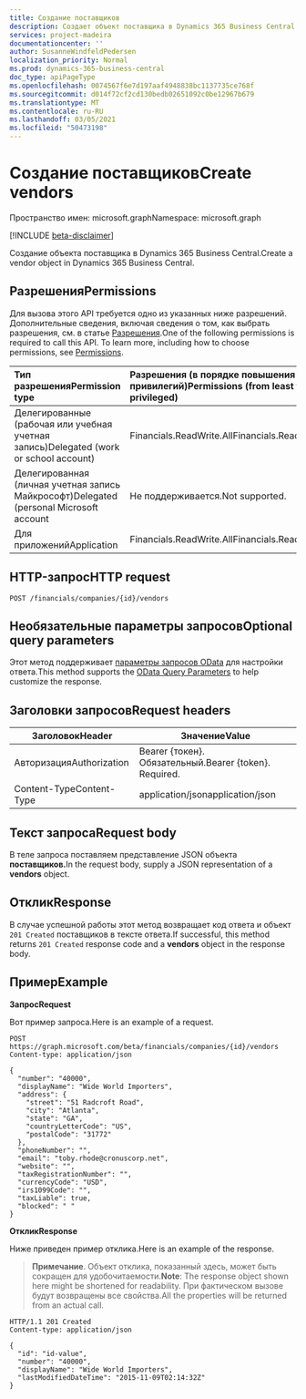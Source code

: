 ```yaml
---
title: Создание поставщиков
description: Создает объект поставщика в Dynamics 365 Business Central.
services: project-madeira
documentationcenter: ''
author: SusanneWindfeldPedersen
localization_priority: Normal
ms.prod: dynamics-365-business-central
doc_type: apiPageType
ms.openlocfilehash: 0074567f6e7d197aaf4948838bc1137735ce768f
ms.sourcegitcommit: d014f72cf2cd130bedb02651092c0be12967b679
ms.translationtype: MT
ms.contentlocale: ru-RU
ms.lasthandoff: 03/05/2021
ms.locfileid: "50473198"
---
```

# <a name="create-vendors"></a><span data-ttu-id="62a3b-103">Создание поставщиков</span><span class="sxs-lookup"><span data-stu-id="62a3b-103">Create vendors</span></span>

<span data-ttu-id="62a3b-104">Пространство имен: microsoft.graph</span><span class="sxs-lookup"><span data-stu-id="62a3b-104">Namespace: microsoft.graph</span></span>

[!INCLUDE [beta-disclaimer](../../includes/beta-disclaimer.md)]

<span data-ttu-id="62a3b-105">Создание объекта поставщика в Dynamics 365 Business Central.</span><span class="sxs-lookup"><span data-stu-id="62a3b-105">Create a vendor object in Dynamics 365 Business Central.</span></span>

## <a name="permissions"></a><span data-ttu-id="62a3b-106">Разрешения</span><span class="sxs-lookup"><span data-stu-id="62a3b-106">Permissions</span></span>
<span data-ttu-id="62a3b-p101">Для вызова этого API требуется одно из указанных ниже разрешений. Дополнительные сведения, включая сведения о том, как выбрать разрешения, см. в статье [Разрешения](/graph/permissions-reference).</span><span class="sxs-lookup"><span data-stu-id="62a3b-p101">One of the following permissions is required to call this API. To learn more, including how to choose permissions, see [Permissions](/graph/permissions-reference).</span></span>

|<span data-ttu-id="62a3b-109">Тип разрешения</span><span class="sxs-lookup"><span data-stu-id="62a3b-109">Permission type</span></span> |<span data-ttu-id="62a3b-110">Разрешения (в порядке повышения привилегий)</span><span class="sxs-lookup"><span data-stu-id="62a3b-110">Permissions (from least to most privileged)</span></span>|
|:---------------|:------------------------------------------|
|<span data-ttu-id="62a3b-111">Делегированные (рабочая или учебная учетная запись)</span><span class="sxs-lookup"><span data-stu-id="62a3b-111">Delegated (work or school account)</span></span>|<span data-ttu-id="62a3b-112">Financials.ReadWrite.All</span><span class="sxs-lookup"><span data-stu-id="62a3b-112">Financials.ReadWrite.All</span></span> |
|<span data-ttu-id="62a3b-113">Делегированная (личная учетная запись Майкрософт)</span><span class="sxs-lookup"><span data-stu-id="62a3b-113">Delegated (personal Microsoft account</span></span>|<span data-ttu-id="62a3b-114">Не поддерживается.</span><span class="sxs-lookup"><span data-stu-id="62a3b-114">Not supported.</span></span>|
|<span data-ttu-id="62a3b-115">Для приложений</span><span class="sxs-lookup"><span data-stu-id="62a3b-115">Application</span></span>|<span data-ttu-id="62a3b-116">Financials.ReadWrite.All</span><span class="sxs-lookup"><span data-stu-id="62a3b-116">Financials.ReadWrite.All</span></span>|

## <a name="http-request"></a><span data-ttu-id="62a3b-117">HTTP-запрос</span><span class="sxs-lookup"><span data-stu-id="62a3b-117">HTTP request</span></span>
```http
POST /financials/companies/{id}/vendors
```

## <a name="optional-query-parameters"></a><span data-ttu-id="62a3b-118">Необязательные параметры запросов</span><span class="sxs-lookup"><span data-stu-id="62a3b-118">Optional query parameters</span></span>
<span data-ttu-id="62a3b-119">Этот метод поддерживает [параметры запросов OData](/graph/query-parameters) для настройки ответа.</span><span class="sxs-lookup"><span data-stu-id="62a3b-119">This method supports the [OData Query Parameters](/graph/query-parameters) to help customize the response.</span></span>

## <a name="request-headers"></a><span data-ttu-id="62a3b-120">Заголовки запросов</span><span class="sxs-lookup"><span data-stu-id="62a3b-120">Request headers</span></span>
|<span data-ttu-id="62a3b-121">Заголовок</span><span class="sxs-lookup"><span data-stu-id="62a3b-121">Header</span></span>|<span data-ttu-id="62a3b-122">Значение</span><span class="sxs-lookup"><span data-stu-id="62a3b-122">Value</span></span>|
|------|-----|
|<span data-ttu-id="62a3b-123">Авторизация</span><span class="sxs-lookup"><span data-stu-id="62a3b-123">Authorization</span></span>  |<span data-ttu-id="62a3b-p102">Bearer {токен}. Обязательный.</span><span class="sxs-lookup"><span data-stu-id="62a3b-p102">Bearer {token}. Required.</span></span> |
|<span data-ttu-id="62a3b-126">Content-Type</span><span class="sxs-lookup"><span data-stu-id="62a3b-126">Content-Type</span></span>  |<span data-ttu-id="62a3b-127">application/json</span><span class="sxs-lookup"><span data-stu-id="62a3b-127">application/json</span></span>   |

## <a name="request-body"></a><span data-ttu-id="62a3b-128">Текст запроса</span><span class="sxs-lookup"><span data-stu-id="62a3b-128">Request body</span></span>
<span data-ttu-id="62a3b-129">В теле запроса поставляем представление JSON объекта **поставщиков.**</span><span class="sxs-lookup"><span data-stu-id="62a3b-129">In the request body, supply a JSON representation of a **vendors** object.</span></span>

## <a name="response"></a><span data-ttu-id="62a3b-130">Отклик</span><span class="sxs-lookup"><span data-stu-id="62a3b-130">Response</span></span>
<span data-ttu-id="62a3b-131">В случае успешной работы этот метод возвращает код ответа и объект ```201 Created``` поставщиков в  тексте ответа.</span><span class="sxs-lookup"><span data-stu-id="62a3b-131">If successful, this method returns ```201 Created``` response code and a **vendors** object in the response body.</span></span>

## <a name="example"></a><span data-ttu-id="62a3b-132">Пример</span><span class="sxs-lookup"><span data-stu-id="62a3b-132">Example</span></span>

<span data-ttu-id="62a3b-133">**Запрос**</span><span class="sxs-lookup"><span data-stu-id="62a3b-133">**Request**</span></span>

<span data-ttu-id="62a3b-134">Вот пример запроса.</span><span class="sxs-lookup"><span data-stu-id="62a3b-134">Here is an example of a request.</span></span>

```http
POST https://graph.microsoft.com/beta/financials/companies/{id}/vendors
Content-type: application/json

{
  "number": "40000",
  "displayName": "Wide World Importers",
  "address": {
    "street": "51 Radcroft Road",
    "city": "Atlanta",
    "state": "GA",
    "countryLetterCode": "US",
    "postalCode": "31772"
  },
  "phoneNumber": "",
  "email": "toby.rhode@cronuscorp.net",
  "website": "",
  "taxRegistrationNumber": "",
  "currencyCode": "USD",
  "irs1099Code": "",
  "taxLiable": true,
  "blocked": " "
}
```

<span data-ttu-id="62a3b-135">**Отклик**</span><span class="sxs-lookup"><span data-stu-id="62a3b-135">**Response**</span></span>

<span data-ttu-id="62a3b-136">Ниже приведен пример отклика.</span><span class="sxs-lookup"><span data-stu-id="62a3b-136">Here is an example of the response.</span></span> 

> <span data-ttu-id="62a3b-137">**Примечание**. Объект отклика, показанный здесь, может быть сокращен для удобочитаемости.</span><span class="sxs-lookup"><span data-stu-id="62a3b-137">**Note**: The response object shown here might be shortened for readability.</span></span> <span data-ttu-id="62a3b-138">При фактическом вызове будут возвращены все свойства.</span><span class="sxs-lookup"><span data-stu-id="62a3b-138">All the properties will be returned from an actual call.</span></span>

```http
HTTP/1.1 201 Created
Content-type: application/json

{
  "id": "id-value",
  "number": "40000",
  "displayName": "Wide World Importers",
  "lastModifiedDateTime": "2015-11-09T02:14:32Z"
}
```



